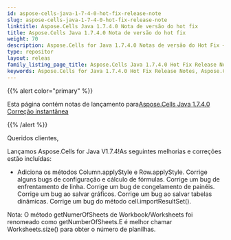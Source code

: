 ```yaml
---
id: aspose-cells-java-1-7-4-0-hot-fix-release-note
slug: aspose-cells-java-1-7-4-0-hot-fix-release-note
linktitle: Aspose.Cells Java 1.7.4.0 Nota de versão do hot fix
title: Aspose.Cells Java 1.7.4.0 Nota de versão do hot fix
weight: 70
description: Aspose.Cells for Java 1.7.4.0 Notas de versão do Hot Fix – os aprimoramentos mais recentes, novos recursos e correções
type: repositor
layout: releas
family_listing_page_title: Aspose.Cells Java 1.7.4.0 Hot Fix Release Note
keywords: Aspose.Cells for Java 1.7.4.0 Hot Fix Release Notes, Aspose.Cells for Java 1.7.4.0 updates and fixe
---
```

{{% alert color="primary" %}} 

 Esta página contém notas de lançamento para[Aspose.Cells Java 1.7.4.0 Correção instantânea](https://releases.aspose.com/cells/java/new-releases/aspose.cells-java-1.7.4.0-hot-fix/)

{{% /alert %}} 

 Queridos clientes,

Lançamos Aspose.Cells for Java V1.7.4!As seguintes melhorias e correções estão incluídas:

- Adiciona os métodos Column.applyStyle e Row.applyStyle.
 Corrige alguns bugs de configuração e cálculo de fórmulas.
 Corrige um bug de enfrentamento de linha.
 Corrige um bug de congelamento de painéis.
 Corrige um bug ao salvar gráficos.
 Corrige um bug ao salvar tabelas dinâmicas.
 Corrige um bug do método cell.importResultSet().

Nota: O método getNumerOfSheets de Workbook/Worksheets foi renomeado como getNumberOfSheets.E é melhor chamar Worksheets.size() para obter o número de planilhas.
